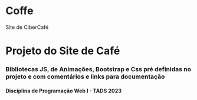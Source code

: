 # Coffe
Site de CiberCafé
# Projeto do Site de Café
### Bibliotecas JS, de Animações, Bootstrap e Css pré definidas no projeto e com comentários e links para documentação

#### Disciplina de Programação Web I - TADS 2023

